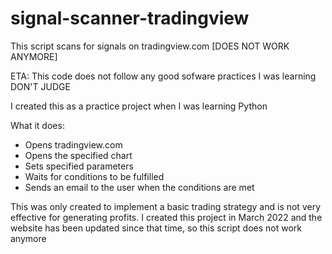 # signal-scanner-tradingview
This script scans for signals on tradingview.com [DOES NOT WORK ANYMORE]

ETA: This code does not follow any good sofware practices
I was learning
DON'T JUDGE

I created this as a practice project when I was learning Python

What it does:
- Opens tradingview.com
- Opens the specified chart
- Sets specified parameters
- Waits for conditions to be fulfilled
- Sends an email to the user when the conditions are met

This was only created to implement a basic trading strategy and is not very effective for generating profits.
I created this project in March 2022 and the website has been updated since that time, so this script does not work anymore
